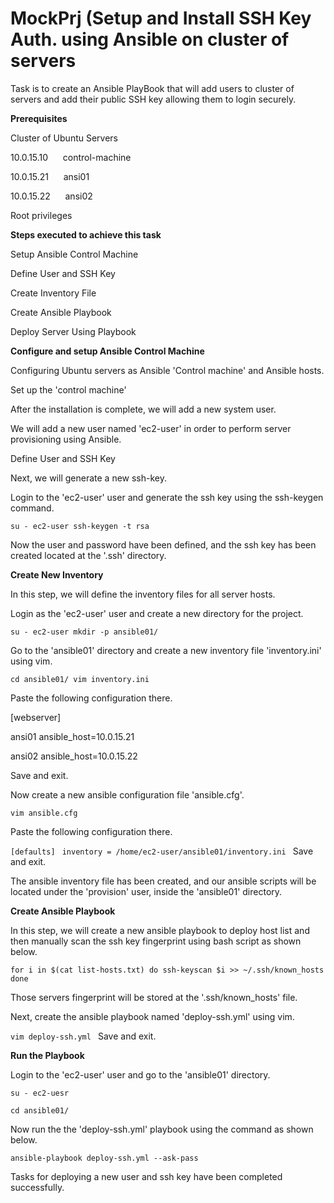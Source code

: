 # MockPrj (Setup and Install SSH Key Auth. using Ansible on cluster of servers


Task is to create an Ansible PlayBook that will add users to cluster of servers and add their public SSH key allowing them to login securely.

**Prerequisites**

Cluster of Ubuntu Servers

10.0.15.10      control-machine

10.0.15.21      ansi01

10.0.15.22      ansi02

Root privileges

**Steps executed to achieve this task**

Setup Ansible Control Machine

Define User and SSH Key

Create Inventory File

Create Ansible Playbook

Deploy Server Using Playbook


**Configure and setup Ansible Control Machine**

Configuring Ubuntu servers as Ansible 'Control machine' and Ansible hosts. 

Set up the 'control machine'

After the installation is complete, we will add a new system user.

We will add a new user named 'ec2-user' in order to perform server provisioning using Ansible.

Define User and SSH Key

Next, we will generate a new ssh-key.

Login to the 'ec2-user' user and generate the ssh key using the ssh-keygen command.

`su - ec2-user
ssh-keygen -t rsa`

Now the user and password have been defined, and the ssh key has been created located at the '.ssh' directory.

**Create New Inventory**

In this step, we will define the inventory files for all server hosts.

Login as the 'ec2-user' user and create a new directory for the project.

`su - ec2-user
mkdir -p ansible01/`

Go to the 'ansible01' directory and create a new inventory file 'inventory.ini' using vim.

`cd ansible01/
vim inventory.ini`

Paste the following configuration there.

[webserver]

ansi01 ansible_host=10.0.15.21
 
ansi02 ansible_host=10.0.15.22
 
Save and exit.

Now create a new ansible configuration file 'ansible.cfg'.

`vim ansible.cfg`

Paste the following configuration there.

`[defaults]
`
`inventory = /home/ec2-user/ansible01/inventory.ini
`
Save and exit.

The ansible inventory file has been created, and our ansible scripts will be located under the 'provision' user, inside the 'ansible01' directory.

**Create Ansible Playbook**

In this step, we will create a new ansible playbook to deploy host list and then manually scan the ssh key fingerprint using bash script as shown below.

`for i in $(cat list-hosts.txt)
do
ssh-keyscan $i >> ~/.ssh/known_hosts
done`

Those servers fingerprint will be stored at the '.ssh/known_hosts' file.

Next, create the ansible playbook named 'deploy-ssh.yml' using vim.

`vim deploy-ssh.yml
`
Save and exit.

**Run the Playbook**

Login to the 'ec2-user' user and go to the 'ansible01' directory.

`su - ec2-uesr`

`cd ansible01/`

Now run the the 'deploy-ssh.yml' playbook using the command as shown below.

`ansible-playbook deploy-ssh.yml --ask-pass`

Tasks for deploying a new user and ssh key have been completed successfully.